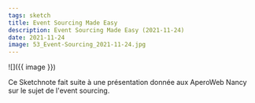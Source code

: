 ```yaml
---
tags: sketch
title: Event Sourcing Made Easy
description: Event Sourcing Made Easy (2021-11-24)
date: 2021-11-24
image: 53_Event-Sourcing_2021-11-24.jpg
---
```


![]({{ image }}) 

<p>
    Ce Sketchnote fait suite à une présentation donnée aux AperoWeb Nancy
    sur le sujet de l'event sourcing.<br> 
</p>